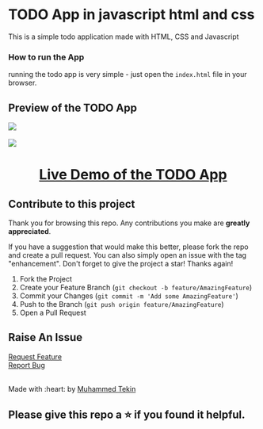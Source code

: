 # TODO App in javascript html and css

This is a simple todo application made with HTML, CSS and Javascript

### How to run the App
running the todo app is very simple - just open the `index.html` file in your browser. 

## Preview of the TODO App

<img src="https://i.imgur.com/lhWAtPR.png"/> <br> <br> <img src="https://i.imgur.com/3TlcB9q.gif"/>

<h1 align="center"><a href="https://todo-app-by-aklilu-mandefro.netlify.app/">Live Demo of the TODO App</a></h1>

## Contribute to this project

Thank you for browsing this repo. Any contributions you make are **greatly
appreciated**.

If you have a suggestion that would make this better, please fork the repo and
create a pull request. You can also simply open an issue with the tag
"enhancement". Don't forget to give the project a star! Thanks again!

1. Fork the Project
2. Create your Feature Branch (`git checkout -b feature/AmazingFeature`)
3. Commit your Changes (`git commit -m 'Add some AmazingFeature'`)
4. Push to the Branch (`git push origin feature/AmazingFeature`)
5. Open a Pull Request

## Raise An Issue
  <p align="left">
    <a href="https://github.com/Aklilu-Mandefro/todo-app-in-javascript-html-and-css/issues">Request Feature</a><br>
    <a href="https://github.com/Aklilu-Mandefro/todo-app-in-javascript-html-and-css/issues">Report Bug</a>
  </p>
  
  <br>
Made with :heart: by <a href="https://github.com/tekinmuhammed" target="_blank">Muhammed Tekin</a>

## Please give this repo a ⭐ if you found it helpful.

